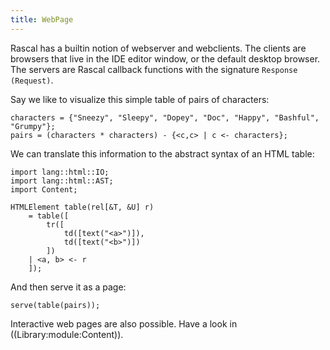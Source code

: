 ```yaml
---
title: WebPage
---
```


Rascal has a builtin notion of webserver and webclients. The clients are browsers that live in the IDE editor window,
or the default desktop browser. The servers are Rascal callback functions with the signature `Response (Request)`.

Say we like to visualize this simple table of pairs of characters:
```rascal-commands
characters = {"Sneezy", "Sleepy", "Dopey", "Doc", "Happy", "Bashful", "Grumpy"};
pairs = (characters * characters) - {<c,c> | c <- characters};
```

We can translate this information to the abstract syntax of an HTML table:
```rascal-commands,continue
import lang::html::IO;
import lang::html::AST;
import Content;

HTMLElement table(rel[&T, &U] r)
    = table([
        tr([
            td([text("<a>")]),
            td([text("<b>")])
        ])
    | <a, b> <- r    
    ]);
```

And then serve it as a page:
```rascal-shell,continue
serve(table(pairs));
```

Interactive web pages are also possible. Have a look in ((Library:module:Content)).


